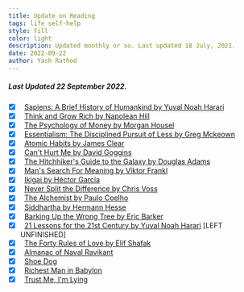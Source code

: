 ```yaml
---
title: Update on Reading
tags: life self-help
style: fill
color: light
description: Updated monthly or so. Last updated 18 July, 2021.
date: 2022-09-22
author: Yash Rathod
---
```


##### Last Updated 22 September 2022.

- [x] &nbsp; [Sapiens: A Brief History of Humankind by Yuval Noah Harari](https://amz.run/4i4V) 
- [x] &nbsp; [Think and Grow Rich by Napolean Hill](https://amz.run/4i4X) 
- [x] &nbsp; [The Psychology of Money by Morgan Housel](https://amz.run/4i4Y) 
- [x] &nbsp; [Essentialism: The Disciplined Pursuit of Less by Greg Mckeown](https://amz.run/4i4Z)
- [x] &nbsp; [Atomic Habits by James Clear](https://amz.run/4i4a)
- [x] &nbsp; [Can't Hurt Me by David Goggins](https://amz.run/4i4q)
- [x] &nbsp; [The Hitchhiker's Guide to the Galaxy by Douglas Adams](https://amz.run/4i4c)
- [x] &nbsp; [Man's Search For Meaning by Viktor Frankl](https://amz.run/4i4e)
- [x] &nbsp; [Ikigai by Héctor García](https://amz.run/4i4f)
- [x] &nbsp; [Never Split the Difference by Chris Voss](https://amz.run/4i4g)
- [x] &nbsp; [The Alchemist by Paulo Coelho](https://amz.run/4i4i)
- [x] &nbsp; [Siddhartha by Hermann Hesse](https://amz.run/4i4j)
- [x] &nbsp; [Barking Up the Wrong Tree by Eric Barker](https://amz.run/4i4k) 
- [x] &nbsp; [21 Lessons for the 21st Century by Yuval Noah Harari](https://amz.run/4i4p) [LEFT UNFINISHED]
- [x] &nbsp; [The Forty Rules of Love by Elif Shafak](https://amz.run/4kc9) 
- [x] &nbsp; [Almanac of Naval Ravikant](https://www.amazon.ca/Almanack-Naval-Ravikant-Wealth-Happiness/dp/1544514212/)
- [x] &nbsp; [Shoe Dog](https://www.amazon.ca/Shoe-Dog-Memoir-Creator-Nike/dp/1501135929/)
- [x] &nbsp; [Richest Man in Babylon](https://www.amazon.ca/Richest-Man-Babylon-Magic-Story/dp/1939438632/) 
- [x] &nbsp; [Trust Me, I'm Lying](https://www.amazon.ca/Trust-Me-Lying-Confessions-Manipulator/dp/1591846285) 